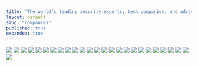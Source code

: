 ```yaml
---
title: 'The world’s leading security experts, tech companies, and advocacy groups oppose CISA.'
layout: default
slug: "companies"
published: true
expanded: true
---
```

<a href="http://www.adobe.com" target="_blank"><img src="images/logos/adobe.png"/></a>
<a href="http://www.amazon.com" target="_blank"><img src="images/logos/amazon.png"/></a>
<a href="http://www.apple.com" target="_blank"><img src="images/logos/apple.png"/></a>
<a href="http://www.automattic.com" target="_blank"><img src="images/logos/automattic.png"/></a>
<a href="http://www.craigslist.org" target="_blank"><img src="images/logos/craigslist.png"/></a>
<a href="http://www.credomobile.com" target="_blank"><img src="images/logos/credomobile.png"/></a>
<a href="http://www.dell.com" target="_blank"><img src="images/logos/dell.png"/></a>
<a href="http://www.disconnect.me" target="_blank"><img src="images/logos/disconnect.png"/></a>
<a href="http://www.dropbox.com" target="_blank"><img src="images/logos/dropbox.png"/></a>
<a href="http://www.duckduckgo.com" target="_blank"><img src="images/logos/duckduckgo.png"/></a>
<a href="http://www.ebay.com" target="_blank"><img src="images/logos/ebay.png"/></a>
<a href="http://www.facebook.com" target="_blank"><img src="images/logos/facebook.png"/></a>
<a href="http://www.google.com" target="_blank"><img src="images/logos/google.png"/></a>
<a href="http://www.linkedin.com" target="_blank"><img src="images/logos/linkedin.png"/></a>
<a href="http://www.microsoft.com" target="_blank"><img src="images/logos/microsoft.png"/></a>
<a href="http://www.mozilla.com" target="_blank"><img src="images/logos/mozilla.png"/></a>
<a href="http://www.netflix.com" target="_blank"><img src="images/logos/netflix.png"/></a>
<a href="http://www.oracle.com" target="_blank"><img src="images/logos/oracle.png"/></a>
<a href="http://www.privateinternetaccess.com" target="_blank"><img src="images/logos/privateinternetaccess.jpg"/></a>
<a href="http://www.reddit.com" target="_blank"><img src="images/logos/reddit.png"/></a>
<a href="http://www.salesforce.com" target="_blank"><img src="images/logos/salesforce.png"/></a>
<a href="http://www.twilio.com" target="_blank"><img src="images/logos/twilio.png"/></a>
<a href="http://www.twitter.com" target="_blank"><img src="images/logos/twitter.png"/></a>
<a href="http://www.wikipedia.org" target="_blank"><img src="images/logos/wikipedia.png"/></a>
<a href="http://www.yahoo.com" target="_blank"><img src="images/logos/yahoo.png"/></a>
<a href="http://www.yelp.com" target="_blank"><img src="images/logos/yelp.png"/></a>
